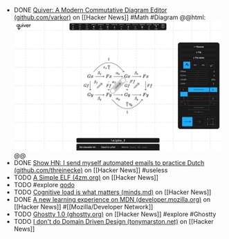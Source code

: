 - DONE [Quiver: A Modern Commutative Diagram Editor (github.com/varkor)](https://news.ycombinator.com/item?id=42520151) on [[Hacker News]] #Math #Diagram
  @@html: <img src="https://github.com/varkor/quiver/raw/master/screenshots/title.png" class="article-cover" />@@
- DONE [Show HN: I send myself automated emails to practice Dutch (github.com/threinecke)](https://news.ycombinator.com/item?id=42521773) on [[Hacker News]] #useless
- TODO [A Simple ELF (4zm.org)](https://news.ycombinator.com/item?id=42516697) on [[Hacker News]]
- TODO #explore [qodo](https://www.qodo.ai/)
- TODO [Cognitive load is what matters (minds.md)](https://news.ycombinator.com/item?id=42489645) on [[Hacker News]]
- DONE [A new learning experience on MDN (developer.mozilla.org)](https://news.ycombinator.com/item?id=42493962) on [[Hacker News]] #[[Mozilla/Developer Network]]
- TODO [Ghostty 1.0 (ghostty.org)](https://news.ycombinator.com/item?id=42517447) on [[Hacker News]] #explore #Ghostty
- TODO [I don't do Domain Driven Design (tonymarston.net)](https://news.ycombinator.com/item?id=42539477) on [[Hacker News]]